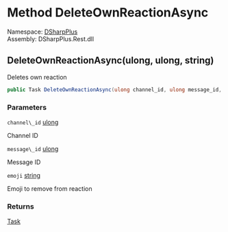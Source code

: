 # Method DeleteOwnReactionAsync

Namespace: [DSharpPlus](DSharpPlus.md)  
Assembly: DSharpPlus.Rest.dll

## <a id="DSharpPlus_DiscordRestClient_DeleteOwnReactionAsync_System_UInt64_System_UInt64_System_String_"></a>DeleteOwnReactionAsync\(ulong, ulong, string\)

Deletes own reaction

```csharp
public Task DeleteOwnReactionAsync(ulong channel_id, ulong message_id, string emoji)
```

### Parameters

`channel\_id` [ulong](https://learn.microsoft.com/dotnet/api/system.uint64)

Channel ID

`message\_id` [ulong](https://learn.microsoft.com/dotnet/api/system.uint64)

Message ID

`emoji` [string](https://learn.microsoft.com/dotnet/api/system.string)

Emoji to remove from reaction

### Returns

[Task](https://learn.microsoft.com/dotnet/api/system.threading.tasks.task)

